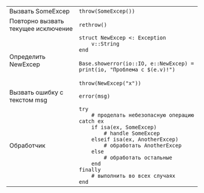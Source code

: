 |                           |                                                 |
| ------------------------- | ----------------------------------------------- |
| Вызвать SomeExcep         | `throw(SomeExcep())`                            |
| Повторно вызвать текущее исключение | `rethrow()`                                     |
| Определить NewExcep       | `struct NewExcep <: Exception`<br>`    v::String`<br>`end`<br><br>`Base.showerror(io::IO, e::NewExcep) = print(io, "Проблема с $(e.v)!")`<br><br>`throw(NewExcep("x"))` |
| Вызвать ошибку с текстом msg | `error(msg)`                                    |
| Обработчик                | `try`<br>`    # проделать небезопасную операцию`<br>`catch ex`<br>`    if isa(ex, SomeExcep)`<br>`        # handle SomeExcep`<br>`    elseif isa(ex, AnotherExcep)`<br>`        # обработать AnotherExcep`<br>`    else`<br>`        # обработать остальные`<br>`    end`<br>`finally`<br>`    # выполнить во всех случаях`<br>`end` |
